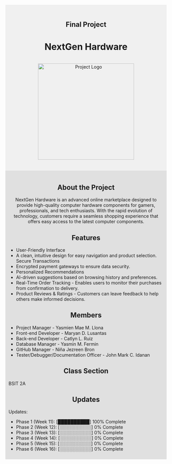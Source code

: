 <div align="center" style="background-color: #f0f0f0; padding: 20px;">

## Final Project
# NextGen Hardware
  <br> <img src="https://github.com/user-attachments/assets/4d7a2996-5e84-45d7-9f25-f215d4a897b0" alt="Project Logo" width="300">
</div>

<div style="background-color: #e0e0e0; padding: 10px;">
  <div align="center">

## About the Project
<div align="center">
NextGen Hardware is an advanced online marketplace designed to provide high-quality computer hardware components for gamers, professionals, and tech enthusiasts. With the rapid evolution of technology, customers require a seamless shopping experience that offers easy access to the latest computer components.
</div>
</div>

<div align="center">

## Features
</div>

* User-Friendly Interface 
* A clean, intuitive design for easy navigation and product selection. Secure Transactions 
* Encrypted payment gateways to ensure data security.
* Personalized Recommendations 
* AI-driven suggestions based on browsing history and preferences. 
* Real-Time Order Tracking - Enables users to monitor their purchases from confirmation to delivery.
* Product Reviews & Ratings - Customers can leave feedback to help others make informed decisions.

<div align="center">

## Members
</div>

* Project Manager - Yasmien Mae M. Llona
* Front-end Developer - Maryan D. Lusantas
* Back-end Developer - Catlyn L. Ruiz
* Database Manager - Yasmin M. Fermin
* GitHub Manager - Niña Jezreen Bron
* Tester/Debugger/Documentation Officer - John Mark C. Idanan

<div align="center">

## Class Section
</div>
BSIT 2A

<div align="center">

## Updates
</div>
Updates:

* Phase 1 (Week 11): [██████████] 100% Complete
* Phase 2 (Week 12): [░░░░░░░░░░] 0% Complete
* Phase 3 (Week 13): [░░░░░░░░░░] 0% Complete
* Phase 4 (Week 14): [░░░░░░░░░░] 0% Complete
* Phase 5 (Week 15): [░░░░░░░░░░] 0% Complete
* Phase 6 (Week 16): [░░░░░░░░░░] 0% Complete
